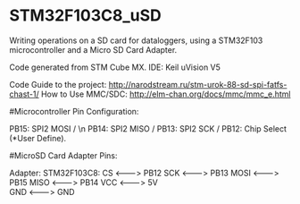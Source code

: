 # STM32F103C8_uSD

Writing operations on a SD card for dataloggers, using a STM32F103 microcontroller and a Micro SD Card Adapter.

Code generated from STM Cube MX.
IDE: Keil uVision V5

Code Guide to the project:  http://narodstream.ru/stm-urok-88-sd-spi-fatfs-chast-1/
How to Use MMC/SDC:         http://elm-chan.org/docs/mmc/mmc_e.html

#Microcontroller Pin Configuration:
  
 PB15: SPI2 MOSI  / \n
 PB14: SPI2 MISO  /
 PB13: SPI2 SCK  /
 PB12: Chip Select (*User Define).
    
#MicroSD Card Adapter Pins:
  
   Adapter:        STM32F103C8:
    CS      <--->   PB12 
    SCK     <--->   PB13
    MOSI    <--->   PB15
    MISO    <--->   PB14
    VCC     <--->   5V  
    GND     <--->   GND




